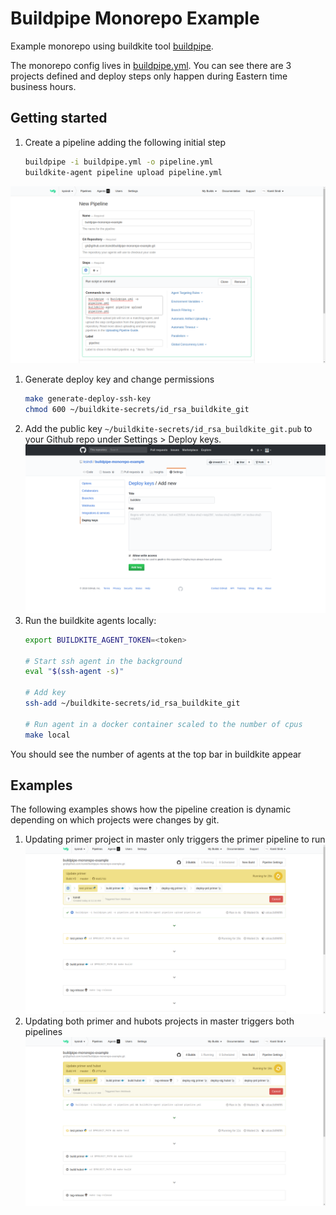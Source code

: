 # Buildpipe Monorepo Example

Example monorepo using buildkite tool [buildpipe](https://github.com/ksindi/buildpipe/).

The monorepo config lives in [buildpipe.yml](https://github.com/ksindi/buildpipe-monorepo-example/blob/master/buildpipe.yml).
You can see there are 3 projects defined and deploy steps only happen during Eastern time business hours.

## Getting started

1. Create a pipeline adding the following initial step
    ```bash
    buildpipe -i buildpipe.yml -o pipeline.yml
    buildkite-agent pipeline upload pipeline.yml
    ```
![Create pipeline](images/0-create-pipeline.png)
1. Generate deploy key and change permissions
    ```bash
    make generate-deploy-ssh-key
    chmod 600 ~/buildkite-secrets/id_rsa_buildkite_git
    ```
1. Add the public key `~/buildkite-secrets/id_rsa_buildkite_git.pub` to your Github repo under Settings > Deploy keys.
![Add deploy key](images/1-add-deploy-key.png)
1. Run the buildkite agents locally:
    ```bash
    export BUILDKITE_AGENT_TOKEN=<token>

    # Start ssh agent in the background
    eval "$(ssh-agent -s)"

    # Add key
    ssh-add ~/buildkite-secrets/id_rsa_buildkite_git

    # Run agent in a docker container scaled to the number of cpus
    make local
    ```
You should see the number of agents at the top bar in buildkite appear

## Examples
The following examples shows how the pipeline creation is dynamic depending on which projects
were changes by git.

1. Updating primer project in master only triggers the primer pipeline to run
![Add deploy key](images/2-update-primer.png)
1. Updating both primer and hubots projects in master triggers both pipelines
![Add deploy key](images/3-update-primer-and-hubot.png)

